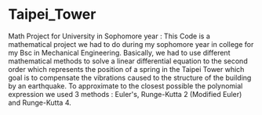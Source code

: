 # Taipei_Tower
Math Project for University in Sophomore year : 
This Code is a mathematical project we had to do during my sophomore year in college for my Bsc in Mechanical Engineering.
Basically, we had to use different mathematical methods to solve a linear differential equation to the second order which represents the position of a spring
in the Taipei Tower which goal is to compensate the vibrations caused to the structure of the building by an earthquake. To approximate to the closest possible the polynomial
expression we used 3 methods : Euler's, Runge-Kutta 2 (Modified Euler) and Runge-Kutta 4.
